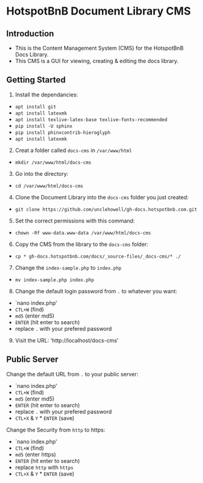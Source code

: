 # HotspotBnB Document Library CMS

## Introduction

 - This is the Content Management System (CMS) for the HotspotBnB Docs Library.
 - This CMS is a GUI for viewing, creating & editing the docs library. 


## Getting Started

1. Install the dependancies:

 - `apt install git`
 - `apt install latexmk`
 - `apt install texlive-latex-base texlive-fonts-recommended`
 - `pip install -U sphinx`
 - `pip install phinxcontrib-hieroglyph`
 - `apt install latexmk`


2. Creat a folder called `docs-cms` in `/var/www/html`

 - `mkdir /var/www/html/docs-cms`

3. Go into the directory:

 - `cd /var/www/html/docs-cms`

4. Clone the Document Library into the `docs-cms` folder you just created:
   
 - `git clone https://github.com/unclehowell/gh-docs.hotspotbnb.com.git`


5. Set the correct permissions with this command: 
 
 - `chown -Rf www-data.www-data /var/www/html/docs-cms`


6. Copy the CMS from the library to the `docs-cms` folder:

 - `cp * gh-docs.hotspotbnb.com/docs/_source-files/_docs-cms/* ./`
 

7. Change the `index-sample.php` to `index.php` 

 - `mv index-sample.php index.php`


8. Change the default login password from `.` to whatever you want: 

 - `nano index.php'
 - `CTL+W` (find) 
 - `md5` (enter md5)
 - `ENTER` (hit enter to search)
 -  replace `.` with your prefered password
 
9. Visit the URL: 'http://localhost/docs-cms'


## Public Server

Change the default URL from `.` to your public server:

 - `nano index.php' 
 - `CTL+W` (find)
 - `md5` (enter md5)
 - `ENTER` (hit enter to search) 
 -  replace `.` with your prefered password
 -  `CTL+X` & `Y` * `ENTER` (save)

Change the Security from `http` to https:

 - `nano index.php'
 - `CTL+W` (find)
 - `md5` (enter https)
 - `ENTER` (hit enter to search)
 -  replace `http` with `https`
 -  `CTL+X` & `Y` * `ENTER` (save) 
